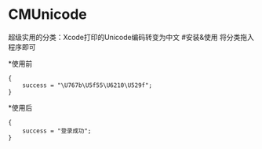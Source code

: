# CMUnicode
超级实用的分类：Xcode打印的Unicode编码转变为中文
#安装&使用
将分类拖入程序即可

*使用前
```objc
{
    success = "\U767b\U5f55\U6210\U529f";
}
```

*使用后
```objc
{
    success = "登录成功";
}
```
